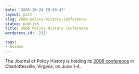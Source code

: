 ```yaml
---
date: '2005-10-24 20:39:47'
layout: post
slug: 2006-policy-history-conference
status: publish
title: 2006 Policy History Conference
wordpress_id: '212'

tags:
- Asides
---
```


The Journal of Policy History is holding its [2006 conference](http://www.slu.edu/departments/jph/conf2006.htm) in Charlottesville, Virginia, on June 1-4. 
